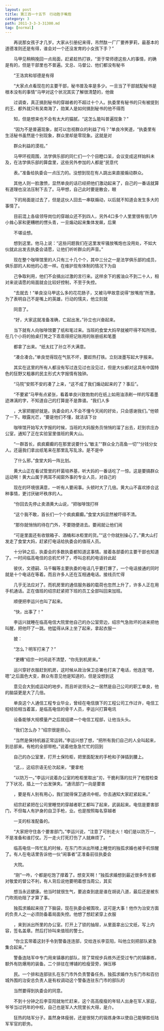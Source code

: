 ```yaml
---
layout: post
title: 第三百一十五节　行动胜于嘴炮
category: 3
path: 2011-3-3-3-31300.md
tag: [normal]
---
```


　　再说那女孩子才几岁。大家从引册纪来得，吊然酞一厂厂要养萝莉，最基本的道德准则还是有得，谁会对一个还没发育的小女孩下手？”

　　马甲见稍稍挽回一点局面，赶紧趁热打铁，“至于常师德这些人的事情，的确是有的，但是干部里也不普遍。文总、马督公、他们都没有秘书

　　“王洛宾和邬德是有得

　　“大家点点看现在的主要干部，秘书普及率是多少。一旦当了干部就配秘书是根本没有的事情”马甲对这个状况其实了解很清楚的，他做

　　过调查，真正搞到秘书的穿越者的不超过十个人。执委里有秘书的只有被提到的王、都外就只有吴南海了，勋某人是如何搞到秘书的他不得而

　　知，但是想来也不会有太大的猫腻，“这怎么能叫普遍现象？”

　　“因为不是普遍现象，就可以忽视群众的利益了吗？”单良冷笑道，“执委里有生活秘书虽然是个别现象，群众里却是零现象。这就是对

　　群众利益的漠视。”

　　马甲环视周围，法学俱乐部的同仁们一个个目瞪口呆，会议变成这样始料未及，在法学俱乐部的算盘里，这些另外参加的人都是“民意代

　　表。”准备给执委会一点压力的。没想到现在有人跳出来直接煽动群众。

　　其他人则一脸激愤，显然单良的话已经把他们激动起来了，自己的一番话就算有道理也没法压制下去了。马甲想，自己此时要是散会，眼

　　下的局面是过去了，但是这伙人回去一串联煽动，以后就不知道会发生多大的事情了。

　　目前混上各级领导岗位的穿越众还不到四人，另外4口多个人里里很有很几咋小耸心家和更糟糕的愣头青，一旦煽动起来集体发飙，后果

　　不堪设想。

　　想到这里。他马上说：“这些问题我们在这里发牢骚放嘴炮也没用处，不如大伙就此出发去执委会请愿，让他们听听群众的声音。”

　　现在整个咖啡馆里的人只有三十几个个，其中三分之一是法学俱乐部的成员，俱乐部的人和他的心思一样。在维护现有体制的情况下为自

　　己争取利用，他们不会搞出过激的言行来。这样余下的酱油众不到二十人，相对来说请愿的局面就会比较好控制，不至于失控。

　　“去就去！”单良没马甲这么多的花花肠子，又被马甲故意说得“放嘴炮”所激，为了表明自己不是嘴上的英雄，行动的懦夫，他立刻就

　　同意了。

　　“好，大家这就准备准确，亡起出发。”孙立也兴奋起来。

　　当下就有人向咖啡馆要了纸和笔过来。当班的食堂大妈早就被吓得不知所措，在几个小将的拍桌打凳之下乖乖得把记账用的账册纸和笔墨

　　都拿了出来。“纸太扛了孙立不大满意。

　　“凑合凑合。”单良觉得现在气氛不坏，要趁热打铁。立刻泼墨写起大字报来。

　　其实在这里的所有人都没有写过连见过也没见过，但是大伙都对这具有中国特色的狂野又粗暴的民主形式大字报情有独钟。

　　“马院”安熙不安的凑了上来，“这不成了我们煽动起来的了？事后”。

　　“不要紧”马甲有点紧张，看着单良兴致勃勃的在纸上如用油涤刷一样的写着墨迹淋漓的字，不知道自己的打算是不是靠谱。“我们人多

　　，大家把握好就是。执委会的人不会不懂今天闹的好处，只会感谢我们。”他顿了一下。眼露光芒，“要是他们不懂，就活该下台

　　咖啡馆开始写大字报的时候，当班的大妈服务员悄悄的溜了出去，赶到农庄办公室，通知了正在实验室里值班的黄大山。

　　“一群首长，疯疯癫癫的在那里说要什么“敏主”“群众全力高鱼一切”“分钱分女人。还逼我们拿出纸笔来在那里乱写乱涂。是不是中

　　了什么邪，”食堂大妈一阵比划。

　　黄大山正在看试管里的杆菌培养基，听大妈的一番话吃了一惊。这是要搞群众运动啊！黄大山属于两耳不闻窗外事的专业人员，对自己的

　　现在的环境很满意，一听有人要闹事。头顿时大了几倍。黄大山不喜欢掺合这种事情，更讨厌破坏秩序的人。

　　“你回去先停止卖酒黄大山说，“把咖啡馆打样

　　“这个我不敢，首长们一个个疯疯癫癫。”食堂大妈显然被吓得不清。

　　“那你就悄悄的待在门外，不要随便进去。要闹就让他们闹

　　“可是里面还有收银箱子、酒桶和冰柜里的货。”“这个你就别操心了。”黄大山打发走了食堂大妈，赶紧打电话给执委会的值班人员。

　　十分钟之后，执委会的多数执委都知道这事情。接着各部委的主要干部也知道了。一时间临高电信的总机忙坏了，呼叫总机的电话铃此起

　　彼伏，文德嗣、马千瞩等主要执委的电话几乎要打爆了，一个电话接通的同时就是十个电话在等着。而且许多人还在互相通电话。接线员忙得

　　几乎无法应对了。而机房里的通信服务器的载荷也忽然上升了，许多人正在用手机通话。正在值班的绍宗赶紧把下班的员工全部叫回来加班。

　　顺便把李运兴也叫了起来。

　　“快，出事了！”

　　李运兴就睡在临高电信大院里他自己的办公室旁边，绍宗气急败坏的进来把他叫醒，把他吓了一跳。他猛得从床上坐了起来，拿起衣服一

　　披：

　　“怎么？明军打来了？”

　　“更糟”绍宗一时间说不清楚，“你先到机房来。”

　　运兴穿好衣服赶到机房，这时候从政治保卫总署也打来了电话，他连连“嗯，嗯”之后面色大变，群众有意见他是知道的，但是没想到这

　　意见会大到成运动的地步。而且听说领头之一居然是自己公司的职工单良，他的脑袋更是大了几倍。

　　单良这个人通信工程专业毕业，曾经在电信旗下的工程公司工作过许，电信工程经验相当着富，是临高电信的骨干人员，李运兴打算电讯

　　设备能够大规模量产之后就组建一个电信工程部，让他当头头。

　　“我们怎么办？”绍宗很是担心。

　　“当然是保持机器正常运转。”李运兴想了想，“把所有我们自己的人全叫起来，到总部来。有枪的全部带枪。”说着他急急忙忙的回到

　　自己的办公室里，打开土保险柜，把里面配发的手枪和子弹插到腰上。

　　“这，，这绍宗语无伦次起来，“要拿枪

　　“以防万一。”李运兴说着办公室的枪柜里取出“刃，干脆利落的拉开了枪膛检查了下状况，插上一个出发弹夹。“通讯部门一向是要害

　　，要是有人别有用心，我们就得保卫通讯中枢。你去通知大家赶紧起来。”

　　绍宗赶紧把在公司里睡觉的穿越者职工都叫了起来，武装起来。电信是要害部门，不但每人有护身的自卫手枪，业。也是按照每名穿越者

　　一支的标准配备的。

　　“大家把守住各个要害部门。”李运兴说，“注意了可别走火！咱们是以防万一，不是准备和谁打仗。万一走火打死打伤了人就麻烦了。”

　　临高电信一阵忙乱的时候，在东门市派出所楼上睡觉的独孤求婚也被手机惊醒了。有人在电话里告诉他一伙“闹事者”正准备前往执委会

　　大院。

　　“刚”一咋，个都是吃饱了撑着了。想变天啊！”独孤求婚想到最近很多传言都对敬爱的督公不利，有人背后说他要明着想当周公，其实

　　想当永远健康。他当时就很生气，要追查到底是谁在胡说八道，最后还是被东门吹雨劝阻了才算了事。

　　独孤求婚起来挠了下脑袋，现在执委会被围攻，这可是大事！他作为治安方面的负责人之一必须防备着局面失控。他想了想赶紧穿上衣服

　　，来到派出所里的办公室。打开上了锁的抽屉，从里面拿出公文纸，写上内容，签名盖章。然后打铃叫来值班的警士。

　　“你立玄带着这封手令到警备连连部，交给连长李亚阳，叫他立刻把部队紧急集合起来。”

　　警备连陆军中专门用来镇暴的部队，除了常规步兵练外还受过专门的镇暴练，额外有防爆用的装备。二个排驻在博铺的检瘦营旁，弹压移

　　民。一个排和连部驻扎在东门市外负责警备任务。独孤求婚作为东门市和百仞城外围的治安总负责人是有权调动这个警备连驻东门市的部队的

　　当然要得到执委会的同意。

　　不到十分钟之后李亚阳就匆忙赶来，这个高高瘦瘦的年轻人出身在军人家庭，爷爷当过钙年的中校，自己也是军人大院里长大得，是介。

　　狂热的陆军分子。虽然身体瘦弱，还是很努力的锻炼身体以使自己能够胜任陆军军官的职务。